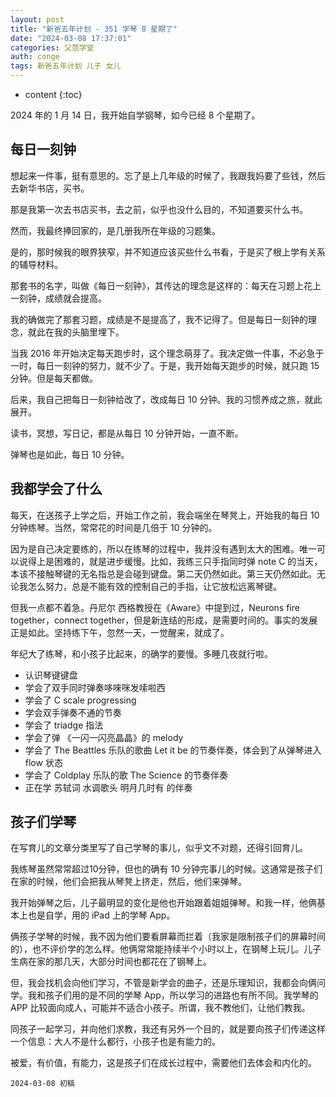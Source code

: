 ```yaml
---
layout: post
title: "新爸五年计划 - 351 学琴 8 星期了"
date: "2024-03-08 17:37:01"
categories: 父范学堂
auth: conge
tags: 新爸五年计划 儿子 女儿
---
```

* content
{:toc}

2024 年的 1 月 14 日，我开始自学钢琴，如今已经 8 个星期了。




## 每日一刻钟 

想起来一件事，挺有意思的。忘了是上几年级的时候了，我跟我妈要了些钱，然后去新华书店，买书。

那是我第一次去书店买书，去之前，似乎也没什么目的，不知道要买什么书。

然而，我最终捧回家的，是几册我所在年级的习题集。

是的，那时候我的眼界狭窄，并不知道应该买些什么书看，于是买了根上学有关系的辅导材料。

那套书的名字，叫做《每日一刻钟》，其传达的理念是这样的：每天在习题上花上一刻钟，成绩就会提高。

我的确做完了那套习题，成绩是不是提高了，我不记得了。但是每日一刻钟的理念，就此在我的头脑里埋下。

当我 2016 年开始决定每天跑步时，这个理念萌芽了。我决定做一件事，不必急于一时，每日一刻钟的努力，就不少了。于是，我开始每天跑步的时候，就只跑 15 分钟。但是每天都做。

后来，我自己把每日一刻钟给改了，改成每日 10 分钟。我的习惯养成之旅，就此展开。

读书，冥想，写日记，都是从每日 10 分钟开始，一直不断。

弹琴也是如此，每日 10 分钟。

## 我都学会了什么

每天，在送孩子上学之后，开始工作之前，我会端坐在琴凳上，开始我的每日 10 分钟练琴。当然，常常花的时间是几倍于 10 分钟的。

因为是自己决定要练的，所以在练琴的过程中，我并没有遇到太大的困难。唯一可以说得上是困难的，就是进步缓慢。比如，我练三只手指同时弹 note C 的当天，本该不接触琴键的无名指总是会碰到键盘。第二天仍然如此。第三天仍然如此。无论我怎么努力，总是不能有效的控制自己的手指，让它放松远离琴键。

但我一点都不着急。丹尼尔 西格教授在《Aware》中提到过，Neurons fire together，connect together，但是新连结的形成，是需要时间的。事实的发展正是如此。坚持练下午，忽然一天，一觉醒来，就成了。

年纪大了练琴，和小孩子比起来，的确学的要慢。多睡几夜就行啦。

* 认识琴键键盘
* 学会了双手同时弹奏哆唻咪发嗦啦西
* 学会了 C scale progressing
* 学会双手弹奏不通的节奏
* 学会了 triadge 指法
* 学会了弹 《一闪一闪亮晶晶》的 melody
* 学会了 The Beattles 乐队的歌曲 Let it be 的节奏伴奏，体会到了从弹琴进入 flow 状态
* 学会了 Coldplay 乐队的歌 The Science 的节奏伴奏
* 正在学 苏轼词 水调歌头 明月几时有 的伴奏
  


## 孩子们学琴

在写育儿的文章分类里写了自己学琴的事儿，似乎文不对题，还得引回育儿。

我练琴虽然常常超过10分钟，但也的确有 10 分钟完事儿的时候。这通常是孩子们在家的时候，他们会把我从琴凳上挤走，然后，他们来弹琴。

我开始弹琴之后，儿子最明显的变化是他也开始跟着姐姐弹琴。和我一样，他俩基本上也是自学，用的 iPad 上的学琴 App。

俩孩子学琴的时候，我不因为他们要看屏幕而拦着（我家是限制孩子们的屏幕时间的），也不评价学的怎么样。他俩常常能持续半个小时以上，在钢琴上玩儿。儿子生病在家的那几天，大部分时间也都花在了钢琴上。

但，我会找机会向他们学习，不管是新学会的曲子，还是乐理知识，我都会向俩问学。我和孩子们用的是不同的学琴 App，所以学习的进路也有所不同。我学琴的 APP 比较面向成人，可能并不适合小孩子。所谓，我不教他们，让他们教我。

同孩子一起学习，并向他们求教，我还有另外一个目的，就是要向孩子们传递这样一个信息：大人不是什么都行，小孩子也是有能力的。

被爱，有价值，有能力，这是孩子们在成长过程中，需要他们去体会和内化的。

```
2024-03-08 初稿
```
